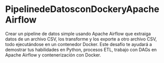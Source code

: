 # PipelinedeDatosconDockeryApacheAirflow
Crear un pipeline de datos simple usando Apache Airflow que extraiga datos de un archivo CSV, los transforme y los exporte a otro archivo CSV, todo ejecutándose en un contenedor Docker. Este desafío te ayudará a demostrar tus habilidades en Python, procesos ETL, trabajo con DAGs en Apache Airflow y contenerización con Docker. 
